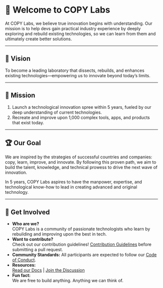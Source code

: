 # 👋 Welcome to COPY Labs

At COPY Labs, we believe true innovation begins with understanding. Our mission is to help devs gain practical industry experience by deeply exploring and rebuild existing technologies, so we can learn from them and ultimately create better solutions.

---

## 🚀 Vision

To become a leading laboratory that dissects, rebuilds, and enhances existing technologies—empowering us to innovate beyond today’s limits.

---

## 🎯 Mission

1. Launch a technological innovation spree within 5 years, fueled by our deep understanding of current technologies.
2. Recreate and improve upon 1,000 complex tools, apps, and products that exist today.

---

## 🏆 Our Goal

We are inspired by the strategies of successful countries and companies: copy, learn, improve, and innovate. By following this proven path, we aim to build the talent, knowledge, and technical prowess to drive the next wave of innovation.

In 5 years, COPY Labs aspires to have the manpower, expertise, and technological know-how to lead in creating advanced and original technology.

---

## 🤝 Get Involved

- **Who are we?**  
  COPY Labs is a community of passionate technologists who learn by rebuilding and improving upon the best in tech.
- **Want to contribute?**  
  Check out our contribution guidelines! [Contribution Guidelines](./CONTRIBUTING.md) before submitting a pull request.
- **Community Standards:**
  All participants are expected to follow our [Code of Conduct](./CODE_OF_CONDUCT.md).
- **Resources:**  
  [Read our Docs](#) | [Join the Discussion](#)
- **Fun fact:**  
  We are free to build anything. Anything we can think of.

<!-- 🧙 You can do mighty things with [Markdown](https://docs.github.com/github/writing-on-github/getting-started-with-writing-and-formatting-on-github/basic-writing-and-formatting-syntax)! -->

<!--

**Here are some ideas to get you started:**

🙋‍♀️ A short introduction - what is your organization all about?
🌈 Contribution guidelines - how can the community get involved?
👩‍💻 Useful resources - where can the community find your docs? Is there anything else the community should know?
🍿 Fun facts - what does your team eat for breakfast?
🧙 Remember, you can do mighty things with the power of [Markdown](https://docs.github.com/github/writing-on-github/getting-started-with-writing-and-formatting-on-github/basic-writing-and-formatting-syntax)
-->
